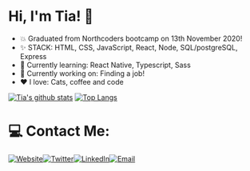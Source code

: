 # Hi, I'm Tia! 👋

+ :boom: Graduated from Northcoders bootcamp on 13th November 2020!
+ :sparkles: STACK: HTML, CSS, JavaScript, React, Node, SQL/postgreSQL, Express
+ :seedling: Currently learning: React Native, Typescript, Sass
+ :speech_balloon: Currently working on: Finding a job!
+ :heart: I love: Cats, coffee and code

[![Tia's github stats](https://github-readme-stats.vercel.app/api?username=tiaeastwood&theme=radical)](https://github.com/tiaeastwood/github-readme-stats )
[![Top Langs](https://github-readme-stats.vercel.app/api/top-langs/?username=tiaeastwood&layout=compact&theme=radical&card_width=447&langs_count=10)](https://github.com/tiaeastwood/github-readme-stats)

# 💻 Contact Me:
[![Website](https://img.icons8.com/nolan/64/domain.png)](https://tiaeastwood.com)[![Twitter](https://img.icons8.com/nolan/64/twitter-squared.png)](https://twitter.com/TiaEastwood)[![LinkedIn](https://img.icons8.com/nolan/64/linkedin.png)](https://www.linkedin.com/in/tiaeastwood/)[![Email](https://img.icons8.com/nolan/64/email.png)](mailto:tia@tiaeastwood.com)
